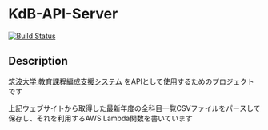 # KdB-API-Server  
[![Build Status](https://travis-ci.org/Yuiki/KdB-API-Server.svg?branch=develop)](https://travis-ci.org/Yuiki/KdB-API-Server)  

## Description  
[筑波大学 教育課程編成支援システム](https://kdb.tsukuba.ac.jp) をAPIとして使用するためのプロジェクトです  

上記ウェブサイトから取得した最新年度の全科目一覧CSVファイルをパースして保存し、それを利用するAWS Lambda関数を書いています  
